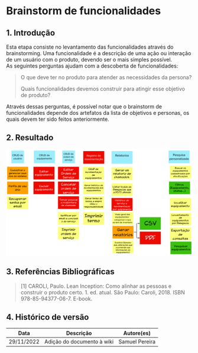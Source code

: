# Brainstorm de funcionalidades

## 1. Introdução
Esta etapa consiste no levantamento das funcionalidades através do brainstorming. Uma funcionalidade é a descrição de uma ação ou interação de um usuário com o produto, devendo ser o mais simples possível.
<br/>
As seguintes perguntas ajudam com a descoberta de funcionalidades:

> O que deve ter no produto para atender as necessidades da persona?
>
> Quais funcionalidades devemos construir para atingir esse objetivo de produto?

Através dessas perguntas, é possível notar que o brainstorm de funcionalidades depende dos artefatos da lista de objetivos e personas, os quais devem ter sido feitos anteriormente.

## 2. Resultado
![Resultado da atividade](../assets/leaninception/brainstorm.png)

## 3. Referências Bibliográficas

> [1] CAROLI, Paulo. Lean Inception: Como alinhar as pessoas e construir o produto certo. 1. ed. atual. São Paulo: Caroli, 2018. ISBN 978-85-94377-06-7. E-book.

## 4. Histórico de versão

|**Data**|**Descrição**|**Autore(es)**|
|--------|-------------|--------------|
|29/11/2022| Adição do documento à wiki | Samuel Pereira |
